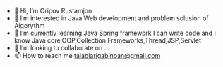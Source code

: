- 👋 Hi, I’m Oripov Rustamjon
- 👀 I’m interested in Java Web development and problem solusion of Algorythm
- 🌱 I’m currently learning Java Spring framework I can write code and I know Java core,OOP,Collection Frameworks,Thread,JSP,Servlet
- 💞️ I’m looking to collaborate on ...
- 📫 How to reach me talablarigabinoan@gmail.com

<!---
lion4464/lion4464 is a ✨ special ✨ repository because its `README.md` (this file) appears on your GitHub profile.
You can click the Preview link to take a look at your changes.
--->

